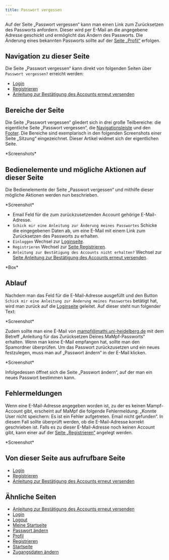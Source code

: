 ```yaml
---
title: Passwort vergessen
---
```

Auf der Seite „Passwort vergessen“ kann man einen Link zum Zurücksetzen des Passworts anfordern. Dieser wird per E-Mail an die angegebene Adresse geschickt und ermöglicht das Ändern des Passworts. Die Änderung eines bekannten Passworts sollte auf der [Seite „Profil“](profile.md) erfolgen.

## Navigation zu dieser Seite
Die Seite „Passwort vergessen“ kann direkt von folgenden Seiten über `Passwort vergessen?` erreicht werden:

* [Login](login.md)
* [Registrieren](registration.md)
* [Anleitung zur Bestätigung des Accounts erneut versenden](activate-account.md)

## Bereiche der Seite
Die Seite „Passwort vergessen“ gliedert sich in drei große Teilbereiche: die eigentliche Seite „Passwort vergessen“, die [Navigationsleiste](nav-bar.md) und den [Footer](footer.md). Die Bereiche sind exemplarisch in den folgenden Screenshots einer Seite „Sitzung“ eingezeichnet. Dieser Artikel widmet sich der eigentlichen Seite.

\*Screenshots\*

## Bedienelemente und mögliche Aktionen auf dieser Seite
Die Bedienelemente der Seite „Passwort vergessen“ und mithilfe dieser mögliche Aktionen werden nun beschrieben.

\*Screenshot*

* Email
Feld für die zum zurückzusetzenden Account gehörige E-Mail-Adresse.
* `Schick mir eine Anleitung zur Änderung meines Passwortes` Schicke die eingegebenen Daten ab, um eine E-Mail mit einem Link zum Zurücksetzen des Passworts zu erhalten.
* `Einloggen` Wechsel zur [Loginseite](login.md).
* `Registrieren` Wechsel zur [Seite Registrieren](registration.md).
* `Anleitung zur Bestätigung des Accounts nicht erhalten?` Wechsel zur [Seite Anleitung zur Bestätigung des Accounts erneut versenden](activate-account.md).

\*Box\*

## Ablauf
Nachdem man das Feld für die E-Mail-Adresse ausgefüllt und den Button `Schick mir eine Anleitung zur Änderung meines Passwortes` betätigt hat, wird man zurück auf die [Loginseite](login.md) geleitet. Auf dieser steht nun folgender Text:

\*Screenshot\*

Zudem sollte man eine E-Mail von mampf@mathi.uni-heidelberg.de mit dem Betreff „Anleitung für das Zurücksetzen Deines MaMpf-Passworts“ erhalten. Wenn man keine E-Mail empfangen hat, sollte man den Spamordner überprüfen. Um das Passwort zurückzusetzen und ein neues festzulegen, muss man auf „Passwort ändern“ in der E-Mail klicken.

\*Screenshot\*

Infolgedessen öffnet sich die Seite „Passwort ändern“, auf der man ein neues Passwort bestimmen kann.

## Fehlermeldungen
Wenn eine E-Mail-Adresse angegeben worden ist, zu der es keinen Mampf-Account gibt, erscheint auf MaMpf die folgende Fehlermeldung: „Konnte User nicht speichern: Es ist ein Fehler aufgetreten. Email nicht gefunden“. In diesem Fall sollte überprüft werden, ob die E-Mail-Adresse korrekt geschrieben ist. Falls es zu dieser E-Mail-Adresse noch keinen Account gibt, kann einer auf der [Seite „Registrieren“](registration.md) angelegt werden.

\*Screenshot\*

## Von dieser Seite aus aufrufbare Seite
* [Login](login.md)
* [Registrieren](registration.md)
* [Anleitung zur Bestätigung des Accounts erneut versenden](activate-account.md)

## Ähnliche Seiten
* [Anleitung zur Bestätigung des Accounts erneut versenden](activate-account.md)
* [Login](login.md)
* [Logout](logout.md)
* [Meine Startseite](my-home-page.md)
* [Passwort ändern](change-password.md)
* [Profil](profile.md)
* [Registrieren](registration.md)
* [Startseite](home-page.md)
* [Zugangsdaten ändern](change-login-data.md)
